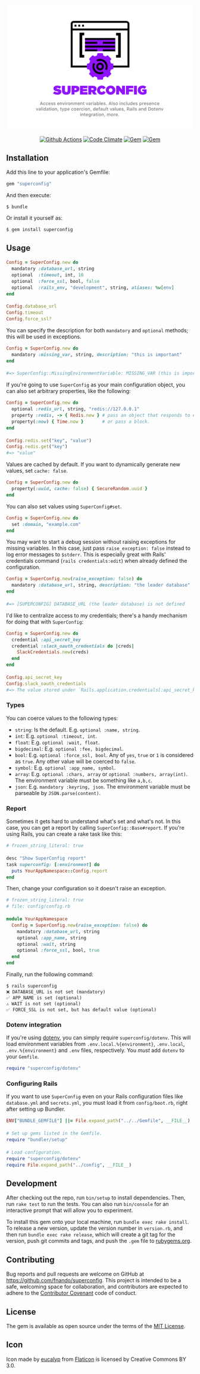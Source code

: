![SuperConfig: Access environment variables. Also includes presence validation, type coercion and default values.](https://raw.githubusercontent.com/fnando/superconfig/main/superconfig.png)

<p align="center">
  <a href="https://github.com/fnando/superconfig/actions/workflows/ruby-tests.yml"><img src="https://github.com/fnando/superconfig/workflows/ruby-tests/badge.svg" alt="Github Actions"></a>
  <a href="https://codeclimate.com/github/fnando/superconfig"><img src="https://codeclimate.com/github/fnando/superconfig/badges/gpa.svg" alt="Code Climate"></a>
  <a href="https://rubygems.org/gems/superconfig"><img src="https://img.shields.io/gem/v/superconfig.svg" alt="Gem"></a>
  <a href="https://rubygems.org/gems/superconfig"><img src="https://img.shields.io/gem/dt/superconfig.svg" alt="Gem"></a>
</p>

## Installation

Add this line to your application's Gemfile:

```ruby
gem "superconfig"
```

And then execute:

    $ bundle

Or install it yourself as:

    $ gem install superconfig

## Usage

```ruby
Config = SuperConfig.new do
  mandatory :database_url, string
  optional  :timeout, int, 10
  optional  :force_ssl, bool, false
  optional  :rails_env, "development", string, aliases: %w[env]
end

Config.database_url
Config.timeout
Config.force_ssl?
```

You can specify the description for both `mandatory` and `optional` methods;
this will be used in exceptions.

```ruby
Config = SuperConfig.new do
  mandatory :missing_var, string, description: "this is important"
end

#=> SuperConfig::MissingEnvironmentVariable: MISSING_VAR (this is important) is not defined
```

If you're going to use `SuperConfig` as your main configuration object, you can
also set arbitrary properties, like the following:

```ruby
Config = SuperConfig.new do
  optional :redis_url, string, "redis://127.0.0.1"
  property :redis, -> { Redis.new } # pass an object that responds to #call
  property(:now) { Time.now }       # or pass a block.
end

Config.redis.set("key", "value")
Config.redis.get("key")
#=> "value"
```

Values are cached by default. If you want to dynamically generate new values,
set `cache: false`.

```ruby
Config = SuperConfig.new do
  property(:uuid, cache: false) { SecureRandom.uuid }
end
```

You can also set values using `SuperConfig#set`.

```ruby
Config = SuperConfig.new do
  set :domain, "example.com"
end
```

You may want to start a debug session without raising exceptions for missing
variables. In this case, just pass `raise_exception: false` instead to log error
messages to `$stderr`. This is especially great with Rails' credentials command
(`rails credentials:edit`) when already defined the configuration.

```ruby
Config = SuperConfig.new(raise_exception: false) do
  mandatory :database_url, string, description: "the leader database"
end

#=> [SUPERCONFIG] DATABASE_URL (the leader database) is not defined
```

I'd like to centralize access to my credentials; there's a handy mechanism for
doing that with `SuperConfig`:

```ruby
Config = SuperConfig.new do
  credential :api_secret_key
  credential :slack_oauth_credentials do |creds|
    SlackCredentials.new(creds)
  end
end

Config.api_secret_key
Config.slack_oauth_credentials
#=> The value stored under `Rails.application.credentials[:api_secret_key]`
```

### Types

You can coerce values to the following types:

- `string`: Is the default. E.g. `optional :name, string`.
- `int`: E.g. `optional :timeout, int`.
- `float`: E.g. `optional :wait, float`.
- `bigdecimal`: E.g. `optional :fee, bigdecimal`.
- `bool`: E.g. `optional :force_ssl, bool`. Any of `yes`, `true` or `1` is
  considered as `true`. Any other value will be coerced to `false`.
- `symbol`: E.g. `optional :app_name, symbol`.
- `array`: E.g. `optional :chars, array` or `optional :numbers, array(int)`. The
  environment variable must be something like `a,b,c`.
- `json`: E.g. `mandatory :keyring, json`. The environment variable must be
  parseable by `JSON.parse(content)`.

### Report

Sometimes it gets hard to understand what's set and what's not. In this case,
you can get a report by calling `SuperConfig::Base#report`. If you're using
Rails, you can create a rake task like this:

```ruby
# frozen_string_literal: true

desc "Show SuperConfig report"
task superconfig: [:environment] do
  puts YourAppNamespace::Config.report
end
```

Then, change your configuration so it doesn't raise an exception.

```ruby
# frozen_string_literal: true
# file: config/config.rb

module YourAppNamespace
  Config = SuperConfig.new(raise_exception: false) do
    mandatory :database_url, string
    optional :app_name, string
    optional :wait, string
    optional :force_ssl, bool, true
  end
end
```

Finally, run the following command:

```console
$ rails superconfig
❌ DATABASE_URL is not set (mandatory)
✅ APP_NAME is set (optional)
⚠️ WAIT is not set (optional)
✅ FORCE_SSL is not set, but has default value (optional)
```

### Dotenv integration

If you're using [dotenv](https://rubygems.org/gems/dotenv), you can simply
require `superconfig/dotenv`. This will load environment variables from
`.env.local.%{environment}`, `.env.local`, `.env.%{environment}` and `.env`
files, respectively. You _must_ add `dotenv` to your `Gemfile`.

```ruby
require "superconfig/dotenv"
```

### Configuring Rails

If you want to use `SuperConfig` even on your Rails configuration files like
`database.yml` and `secrets.yml`, you must load it from `config/boot.rb`, right
after setting up Bundler.

```ruby
ENV["BUNDLE_GEMFILE"] ||= File.expand_path("../../Gemfile", __FILE__)

# Set up gems listed in the Gemfile.
require "bundler/setup"

# Load configuration.
require "superconfig/dotenv"
require File.expand_path("../config", __FILE__)
```

## Development

After checking out the repo, run `bin/setup` to install dependencies. Then, run
`rake test` to run the tests. You can also run `bin/console` for an interactive
prompt that will allow you to experiment.

To install this gem onto your local machine, run `bundle exec rake install`. To
release a new version, update the version number in `version.rb`, and then run
`bundle exec rake release`, which will create a git tag for the version, push
git commits and tags, and push the `.gem` file to
[rubygems.org](https://rubygems.org).

## Contributing

Bug reports and pull requests are welcome on GitHub at
https://github.com/fnando/superconfig. This project is intended to be a safe,
welcoming space for collaboration, and contributors are expected to adhere to
the [Contributor Covenant](http://contributor-covenant.org) code of conduct.

## License

The gem is available as open source under the terms of the
[MIT License](http://opensource.org/licenses/MIT).

## Icon

Icon made by [eucalyp](https://www.flaticon.com/authors/eucalyp) from
[Flaticon](https://www.flaticon.com/) is licensed by Creative Commons BY 3.0.
